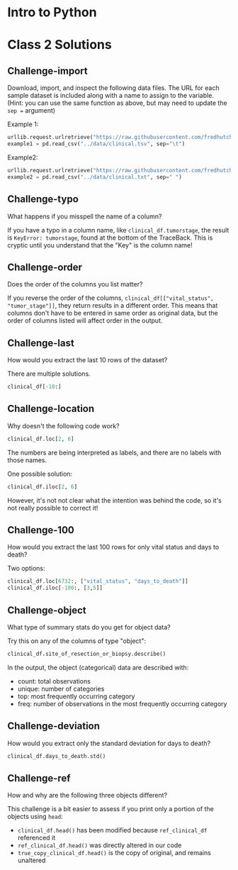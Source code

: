 # Intro to Python
# Class 2 Solutions

## Challenge-import

Download, import, and inspect the following data files. The URL for each sample dataset is included along with a name to assign to the variable. (Hint: you can use the same function as above, but may need to update the `sep =` argument)

Example 1:
```python
urllib.request.urlretrieve("https://raw.githubusercontent.com/fredhutchio/R_intro/master/extra/clinical.tsv", "data/clinical.tsv")
example1 = pd.read_csv("../data/clinical.tsv", sep="\t")
```

Example2:
```python
urllib.request.urlretrieve("https://raw.githubusercontent.com/fredhutchio/R_intro/master/extra/clinical.txt", "data/clinical.txt")
example2 = pd.read_csv("../data/clinical.txt", sep=" ")
```

## Challenge-typo

What happens if you misspell the name of a column?

If you have a typo in a column name,
like `clinical_df.tumorstage`,
the result is  `KeyError: tumorstage`,
found at the bottom of the TraceBack.
This is cryptic until you understand that the "Key" is the column name!

## Challenge-order

Does the order of the columns you list matter?

If you reverse the order of the columns,
`clinical_df[["vital_status", "tumor_stage"]]`,
they return results in a different order.
This means that columns don't have to be entered in same order as original data,
but the order of columns listed will affect order in the output.

## Challenge-last

How would you extract the last 10 rows of the dataset?

There are multiple solutions.
```python
clinical_df[-10:]
```

## Challenge-location

Why doesn't the following code work?
```python
clinical_df.loc[2, 6]
```

The numbers are being interpreted as labels,
and there are no labels with those names.

One possible solution:
```python
clinical_df.iloc[2, 6]
```

However, it's not not clear what the intention was behind the code,
so it's not really possible to correct it!

## Challenge-100

How would you extract the last 100 rows for only vital status and days to death?

Two options:
```python
clinical_df.loc[6732:, ["vital_status", "days_to_death"]]
clinical_df.iloc[-100:, [3,5]]
```

## Challenge-object

What type of summary stats do you get for object data?

Try this on any of the columns of type "object":
```python
clinical_df.site_of_resection_or_biopsy.describe()
```

In the output,
the object (categorical) data are described with:
- count: total observations
- unique: number of categories
- top: most frequently occurring category
- freq: number of observations in the most frequently occurring category

## Challenge-deviation

How would you extract only the standard deviation for days to death?

```python
clinical_df.days_to_death.std()
```

## Challenge-ref

How and why are the following three objects different?

This challenge is a bit easier to assess if you print only a portion of the objects using  `head`:

- `clinical_df.head()` has been modified because `ref_clinical_df` referenced it
- `ref_clinical_df.head()` was directly altered in our code
- `true_copy_clinical_df.head()` is the copy of original, and remains unaltered
